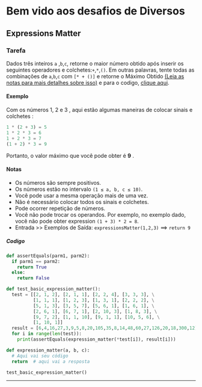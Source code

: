 # Bem vido aos desafios de Diversos

## Expressions Matter

### Tarefa

Dados três inteiros `a` ,`b`,`c`, retorne o maior número obtido após inserir os seguintes operadores e colchetes:`+`,`*`,`()`.
Em outras palavras, tente todas as combinações de `a`,`b`,`c` com `[* + ()]` e retorne o Máximo Obtido [(Leia as notas para mais detalhes sobre isso)](./Desafio.md#notas) e para o codigo, [clique aqui](./desafios.md#codigo).

#### Exemplo

Com os números 1, 2 e 3 , aqui estão algumas maneiras de colocar sinais e colchetes :

```python
1 * (2 + 3) = 5
1 * 2 * 3 = 6
1 + 2 * 3 = 7
(1 + 2) * 3 = 9
```

Portanto, o valor máximo que você pode obter é **9** .

#### Notas

- Os números são sempre positivos.
- Os números estão no intervalo `(1 ≤ a, b, c ≤ 10)`.
- Você pode usar a mesma operação mais de uma vez.
- Não é necessário colocar todos os sinais e colchetes.
- Pode ocorrer repetição de números.
- Você não pode trocar os operandos. Por exemplo, no exemplo dado, você não pode obter expression `(1 + 3) * 2 = 8`.
- Entrada >> Exemplos de Saída:
`expressionsMatter(1,2,3)`  ==>  `return 9`

##### Codigo

```python
def assertEquals(parm1, parm2):
  if parm1 == parm2:
    return True
  else:
    return False

def test_basic_expression_matter():
  test = [[2, 1, 2], [2, 1, 1], [2, 2, 4], [3, 3, 3], \
          [1, 1, 1], [1, 2, 3], [1, 3, 1], [2, 2, 2], \
          [5, 1, 3], [3, 5, 7], [5, 6, 1], [1, 6, 1], \
          [2, 6, 1], [6, 7, 1], [2, 10, 3], [1, 8, 3], \
          [9, 7, 2], [1, 1, 10], [9, 1, 1], [10, 5, 6], \
          [1, 10, 1]]
  result = [6,4,16,27,3,9,5,8,20,105,35,8,14,48,60,27,126,20,18,300,12]
  for i in range(len(test)):
    print(assertEquals(expression_matter(*test[i]), result[i]))

def expression_matter(a, b, c):
  # Aqui vai seu código
  return  # aqui vai a resposta

test_basic_expression_matter()
```

---
